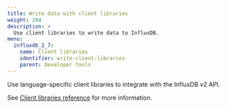 ```yaml
---
title: Write data with client libraries
weight: 204
description: >
  Use client libraries to write data to InfluxDB.
menu:
  influxdb_2_7:
    name: Client libraries
    identifier: write-client-libraries
    parent: Developer tools
---
```


Use language-specific client libraries to integrate with the InfluxDB v2 API.

See [Client libraries reference](/influxdb/v2.7/api-guide/client-libraries/) for more information.
